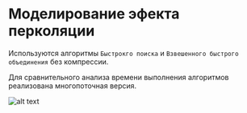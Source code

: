 # Моделирование эфекта перколяции

Используются алгоритмы `Быстрокго поиска` и `Взвешенного быстрого объединения` без компрессии.

Для сравнительного анализа времени выполнения алгоритмов реализована многопоточная версия. 

![alt text](http://i.piccy.info/i9/c9a6e0e62820528de9590a82d60eef98/1540466430/338967/1277719/test.jpg)

